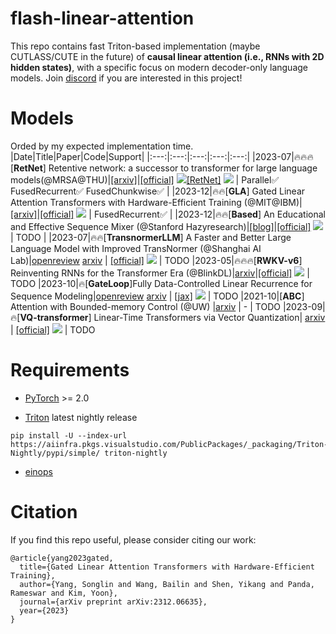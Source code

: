 # flash-linear-attention
This repo contains fast Triton-based implementation (maybe CUTLASS/CUTE in the future) of **causal linear attention (i.e., RNNs with 2D hidden states)**, with a specific focus on modern decoder-only language models. Join [discord](https://discord.gg/RbNu94Ry) if you are interested in this project!

# Models
Orded by my expected implementation time.
|Date|Title|Paper|Code|Support|
|:---:|:---:|:---:|:---:|:---:|
|2023-07|🔥🔥🔥[**RetNet**] Retentive network: a successor to transformer for large language models(@MRSA@THU)|[[arxiv]](https://arxiv.org/abs/2307.08621)|[[official]](https://github.com/microsoft/torchscale/tree/main) ![](https://img.shields.io/github/stars/microsoft/torchscale.svg?style=social)[[RetNet]](https://github.com/Jamie-Stirling/RetNet/tree/main) ![](https://img.shields.io/github/stars/Jamie-Stirling/RetNet.svg?style=social) | Parallel✅ FusedRecurrent✅ FusedChunkwise✅ |
|2023-12|🔥🔥[**GLA**] Gated Linear Attention Transformers with Hardware-Efficient Training (@MIT@IBM)|[[arxiv]](https://arxiv.org/abs/2312.06635)|[[official]](https://github.com/berlino/gated_linear_attention) ![](https://img.shields.io/github/stars/berlino/gated_linear_attention.svg?style=social) | FusedRecurrent✅ |
|2023-12|🔥🔥[**Based**] An Educational and Effective Sequence Mixer (@Stanford Hazyresearch)|[[blog]](https://hazyresearch.stanford.edu/blog/2023-12-11-zoology2-based)|[[official]](https://github.com/HazyResearch/zoology) ![](https://img.shields.io/github/stars/HazyResearch/zoology.svg?style=social) | TODO |
|2023-07|🔥🔥[**TransnormerLLM**] A Faster and Better Large Language Model with Improved TransNormer (@Shanghai AI Lab)|[openreview](https://openreview.net/forum?id=OROKjdAfjs) [arxiv](https://arxiv.org/abs/2307.14995) | [[official]](https://github.com/OpenNLPLab/TransnormerLLM) ![](https://img.shields.io/github/stars/OpenNLPLab/TransnormerLLM.svg?style=social) | TODO
|2023-05|🔥🔥🔥[**RWKV-v6**] Reinventing RNNs for the Transformer Era (@BlinkDL)|[arxiv](https://arxiv.org/abs/2305.13048)|[[official]](https://github.com/BlinkDL/RWKV-LM) ![](https://img.shields.io/github/stars/BlinkDL/RWKV-LM.svg?style=social) | TODO 
|2023-10|🔥[**GateLoop**]Fully Data-Controlled Linear Recurrence for Sequence Modeling|[openreview](https://openreview.net/forum?id=02Ug9N8DCI) [arxiv](https://arxiv.org/abs/2311.01927) | [[jax]](https://github.com/lucidrains/gateloop-transformer) ![](https://img.shields.io/github/stars/lucidrains/gateloop-transformer.svg?style=social) | TODO
|2021-10|[**ABC**] Attention with Bounded-memory Control (@UW) |[arxiv](https://arxiv.org/abs/2110.02488) | - | TODO
|2023-09|🔥[**VQ-transformer**] Linear-Time Transformers via Vector Quantization| [arxiv](https://arxiv.org/abs/2309.16354) | [[official]](https://github.com/transformer-vq/transformer_vq) ![](https://img.shields.io/github/stars/transformer-vq/transformer_vq.svg?style=social) | TODO





# Requirements
- [PyTorch](https://pytorch.org/) >= 2.0

- [Triton](https://github.com/openai/triton) latest nightly release
```
pip install -U --index-url https://aiinfra.pkgs.visualstudio.com/PublicPackages/_packaging/Triton-Nightly/pypi/simple/ triton-nightly
```

- [einops](https://einops.rocks/)

# Citation
If you find this repo useful, please consider citing our work:
```
@article{yang2023gated,
  title={Gated Linear Attention Transformers with Hardware-Efficient Training},
  author={Yang, Songlin and Wang, Bailin and Shen, Yikang and Panda, Rameswar and Kim, Yoon},
  journal={arXiv preprint arXiv:2312.06635},
  year={2023}
}

```

